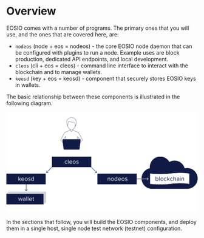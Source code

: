 # Overview

EOSIO comes with a number of programs.  The primary ones that you will use, and the ones that are covered here, are:

* `nodeos` (node + eos = nodeos)  - the core EOSIO node daemon that can be configured with plugins to run a node. Example uses are block production, dedicated API endpoints, and local development. 
* `cleos` (cli + eos = cleos) - command line interface to interact with the blockchain and to manage wallets.
* `keosd` (key + eos = keosd) - component that securely stores EOSIO keys in wallets. 

The basic relationship between these components is illustrated in the following diagram.

![EOSIO components](eosio_components.png)

In the sections that follow, you will build the EOSIO components, and deploy them in a single host, single node test network (testnet) configuration.
